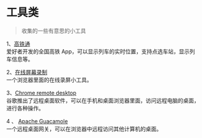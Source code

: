 # 工具类
> 收集的一些有意思的小工具

1、[高铁通](https://github.com/ruanyf/weekly/issues/934)  
爱好者开发的全国高铁 App，可以显示列车的实时位置，支持点选车站，显示列车信息等。  

2、[在线屏幕录制](https://www.p2hp.com/screenrecord.html)  
一个浏览器里面的在线录屏小工具。  

3、[Chrome remote desktop](https://remotedesktop.google.com/home)  
谷歌推出了远程桌面软件，可以在手机和桌面浏览器里面，访问远程电脑的桌面，进行各种操作。  

4 、 [Apache Guacamole](https://guacamole.apache.org/)  
一个远程桌面网关，可以在浏览器中远程访问其他计算机的桌面。    

